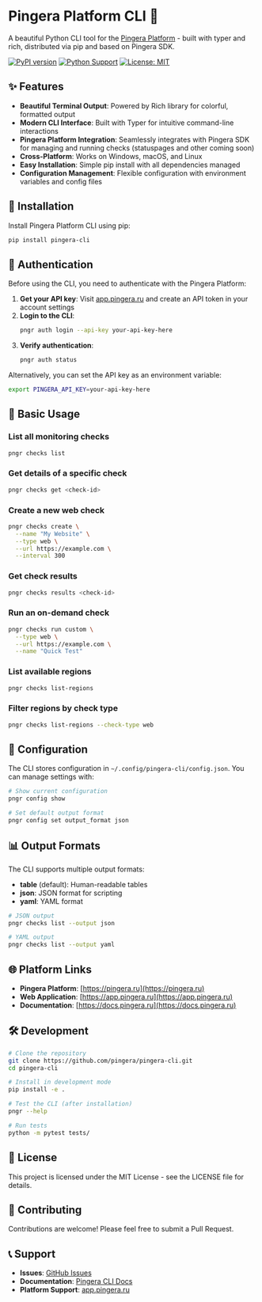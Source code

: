 
# Pingera Platform CLI 🚀

A beautiful Python CLI tool for the [Pingera Platform](https://pingera.ru) - built with typer and rich, distributed via pip and based on Pingera SDK.

[![PyPI version](https://badge.fury.io/py/pingera-cli.svg)](https://badge.fury.io/py/pingera-cli)
[![Python Support](https://img.shields.io/pypi/pyversions/pingera-cli.svg)](https://pypi.org/project/pingera-cli/)
[![License: MIT](https://img.shields.io/badge/License-MIT-yellow.svg)](https://opensource.org/licenses/MIT)

## ✨ Features

- **Beautiful Terminal Output**: Powered by Rich library for colorful, formatted output
- **Modern CLI Interface**: Built with Typer for intuitive command-line interactions  
- **Pingera Platform Integration**: Seamlessly integrates with Pingera SDK for managing and running checks (statuspages and other coming soon)
- **Cross-Platform**: Works on Windows, macOS, and Linux
- **Easy Installation**: Simple pip install with all dependencies managed
- **Configuration Management**: Flexible configuration with environment variables and config files

## 🚀 Installation

Install Pingera Platform CLI using pip:

```bash
pip install pingera-cli
```

## 🔐 Authentication

Before using the CLI, you need to authenticate with the Pingera Platform:

1. **Get your API key**: Visit [app.pingera.ru](https://app.pingera.ru) and create an API token in your account settings
2. **Login to the CLI**:
   ```bash
   pngr auth login --api-key your-api-key-here
   ```
3. **Verify authentication**:
   ```bash
   pngr auth status
   ```

Alternatively, you can set the API key as an environment variable:
```bash
export PINGERA_API_KEY=your-api-key-here
```

## 📖 Basic Usage

### List all monitoring checks
```bash
pngr checks list
```

### Get details of a specific check
```bash
pngr checks get <check-id>
```

### Create a new web check
```bash
pngr checks create \
  --name "My Website" \
  --type web \
  --url https://example.com \
  --interval 300
```

### Get check results
```bash
pngr checks results <check-id>
```

### Run an on-demand check
```bash
pngr checks run custom \
  --type web \
  --url https://example.com \
  --name "Quick Test"
```

### List available regions
```bash
pngr checks list-regions
```

### Filter regions by check type
```bash
pngr checks list-regions --check-type web
```

## 🔧 Configuration

The CLI stores configuration in `~/.config/pingera-cli/config.json`. You can manage settings with:

```bash
# Show current configuration
pngr config show

# Set default output format
pngr config set output_format json
```

## 📊 Output Formats

The CLI supports multiple output formats:

- **table** (default): Human-readable tables
- **json**: JSON format for scripting
- **yaml**: YAML format

```bash
# JSON output
pngr checks list --output json

# YAML output  
pngr checks list --output yaml
```

## 🌐 Platform Links

- **Pingera Platform**: [https://pingera.ru](https://pingera.ru)
- **Web Application**: [https://app.pingera.ru](https://app.pingera.ru)
- **Documentation**: [https://docs.pingera.ru](https://docs.pingera.ru)

## 🛠️ Development

```bash
# Clone the repository
git clone https://github.com/pingera/pingera-cli.git
cd pingera-cli

# Install in development mode
pip install -e .

# Test the CLI (after installation)
pngr --help

# Run tests
python -m pytest tests/
```

## 📝 License

This project is licensed under the MIT License - see the LICENSE file for details.

## 🤝 Contributing

Contributions are welcome! Please feel free to submit a Pull Request.

## 📞 Support

- **Issues**: [GitHub Issues](https://github.com/pingera/pingera-cli/issues)
- **Documentation**: [Pingera CLI Docs](https://docs.pingera.ru/devs/cli)
- **Platform Support**: [app.pingera.ru](https://app.pingera.ru)
